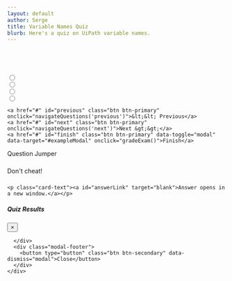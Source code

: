 ```yaml
---
layout: default
author: Serge
title: Variable Names Quiz
blurb: Here's a quiz on UiPath variable names.
---
```

<div class="container">

<script>
class Exam {
    constructor(examQuestions) {
	//console.log("The size is: " + examQuestions.length);
	examQuestions = JSON.parse(examQuestions);
	console.log("The size is: " + examQuestions.length);
	examQuestions = examQuestions.slice(10,15);
	
	console.log("In constructor with these: " + examQuestions);
      this.questions = new Array();
		let i = 0;
		//console.log("Start of for loop" + questions.length);
		//alert("About to enter for loop");
	  	for (i = 0; i < examQuestions.length; i++) {
			let id = examQuestions[i].id;
			//alert(id);
			let query = examQuestions[i].query;
			let answer = examQuestions[i].answer;
			let options = new Array();
			let objectives = new Array();
			//console.log("Start of j loop" + examQuestions[i].options.length);
			let j = 0;
			for (j = 0; j < examQuestions[i].options.length; j++) {
				let text = examQuestions[i].options[j].text;
				let correct = examQuestions[i].options[j].correct;
				let selected = examQuestions[i].options[j].selected;
				options.push(new Option(text, correct, selected));
				//console.log(text);
				//console.log("Value of j" + j);
			}
			let k = 0;
			for (k = 0; k < examQuestions[i].objectives.length; k++) {
				objectives.push(examQuestions[i].objectives[k]);
				//console.log(k);
			}
			let question = new Question(id, query, answer, options, objectives);
			this.questions.push(question);
			//console.log('Question done');
		}
		//console.log("Done for loop");
  }
}

class Question {
  
  constructor(id, query, answer, options, objectives) {
    this.id=id;
    this.query = query;
    this.answer = answer;
    this.options = options;
    this.objectives = objectives;
  }
  
}
class Option {
  constructor(text, correct, selected) {
    this.text = text;
    this.correct = correct;
    this.selected = selected;
  }
  
   isAnsweredCorrectly() {
    return (this.correct && this.selected);
  }
}

var questions = localStorage.getItem("questions");
  
console.log("Questions after pull " + questions);

var exam = new Exam(questions);
console.log(exam);

var questionNumber = 0;

window.addEventListener('load', function () {
  displayQuestion(0);
  document.getElementById("question-jumper").innerHTML;
  let buttons = "";
  	for (i = 0; i < exam.questions.length; i++) {
		var aTag = document.createElement('a');
		aTag.setAttribute('onClick','displayQuestion(\''+ i + '\')');
		aTag.setAttribute('class','btn btn-info mr-2');
		aTag.setAttribute('id', 'jumpTo'+i);
		aTag.innerHTML = "" + (i+1);
		document.getElementById("question-jumper").append(aTag);
	}
})

navigateQuestions = function(number){
console.log('navigateQuestions' + number);
	if(number=='next') {
		number = questionNumber + 1;
	}
	if(number=='previous') {
		number = questionNumber - 1;
	}
	displayQuestion(number);
}

displayQuestion = function(number){

	console.log("Number to display is " + number);

	exam.questions[questionNumber].options[0].checked = document.getElementById("option0").checked;
	exam.questions[questionNumber].options[1].checked = document.getElementById("option1").checked;
	exam.questions[questionNumber].options[2].checked = document.getElementById("option2").checked;
	exam.questions[questionNumber].options[3].checked = document.getElementById("option3").checked;

    questionNumber = number;

	questionNumber = parseInt(number, 10);

	let questionNumberDisplay = parseInt(number, 10) + 1;
	document.getElementById("questionNumber").innerHTML = "Question " + questionNumberDisplay;
	document.getElementById("query").innerHTML = exam.questions[questionNumber].query;
	document.getElementById("labelOption0").innerHTML = exam.questions[questionNumber].options[0].text;
	document.getElementById("labelOption1").innerHTML = exam.questions[questionNumber].options[1].text;
	document.getElementById("labelOption2").innerHTML = exam.questions[questionNumber].options[2].text;
	document.getElementById("labelOption3").innerHTML = exam.questions[questionNumber].options[3].text;

	document.getElementById("answerLink").innerHTML = exam.questions[questionNumber].query;
	document.getElementById("answerLink").setAttribute("href", exam.questions[questionNumber].answer);
	

	
	document.getElementById("option0").checked = exam.questions[questionNumber].options[0].checked;
	document.getElementById("option1").checked = exam.questions[questionNumber].options[1].checked;
	document.getElementById("option2").checked = exam.questions[questionNumber].options[2].checked;
	document.getElementById("option3").checked = exam.questions[questionNumber].options[3].checked;	
	
	var radios = document.querySelectorAll('input[type="radio"]:checked');
	var value = radios.length>0? radios[0].value: null;
	
	
	document.getElementById("previous").setAttribute("class", "enabled btn btn-primary");
	document.getElementById("next").setAttribute("class", "enabled btn btn-primary");
	if (questionNumber==0) {
		document.getElementById("previous").setAttribute("class", "disabled btn btn-primary");
	}
	if (questionNumber == (exam.questions.length-1)) {
		document.getElementById("next").setAttribute("class", "disabled btn btn-primary");
	}
	
}

gradeExam = function(){

	//Make sure changes on the question they asked for the grade to be there.
	exam.questions[questionNumber].options[0].checked = document.getElementById("option0").checked;
	exam.questions[questionNumber].options[1].checked = document.getElementById("option1").checked;
	exam.questions[questionNumber].options[2].checked = document.getElementById("option2").checked;
	exam.questions[questionNumber].options[3].checked = document.getElementById("option3").checked;

	let correctCount = 0; 
	for (i = 0; i < exam.questions.length; i++) {
		let correct = true;
		for (j = 0; j < exam.questions[i].options.length; j++) {
			correct = (exam.questions[i].options[j].checked == exam.questions[i].options[j].correct);
			if (correct == false) {
				
				document.getElementById('jumpTo'+i).setAttribute('class', 'btn btn-danger  mr-2');
				break;
			} else {
				document.getElementById('jumpTo'+i).setAttribute('class', 'btn btn-success  mr-2');
			}
		}
		if (correct) {correctCount++}
	}
	//alert(correctCount);
	document.getElementById('score').innerHTML = 'You got '  + correctCount + ' out of ' + questions.length + ' correct.';
	
}


</script>

<br/><br/>


<div class="container">

<div class="card">
  <div class="card-header" id="questionNumber">
    
  </div>
  <div class="card-body">
    <h3 class="card-title" id="query"></h3>
	
	
	
<div class="form-check">
  <input class="form-check-input" type="radio" name="optionRadios" id="option0" value="option0">
  <label class="form-check-label" for="option0" id="labelOption0">
    
  </label>
</div>
<div class="form-check">
  <input class="form-check-input" type="radio" name="optionRadios" id="option1" value="option1">
  <label class="form-check-label" for="option1" id="labelOption1">
    
  </label>
</div>
<div class="form-check">
  <input class="form-check-input" type="radio" name="optionRadios" id="option2" value="option2">
  <label class="form-check-label" for="option2" id="labelOption2">
    
  </label>
</div>
<div class="form-check">
  <input class="form-check-input" type="radio" name="optionRadios" id="option3" value="option3">
  <label class="form-check-label" for="option3" id="labelOption3">
    
  </label>
</div>
<div>
<p class="card-text">

    <a href="#" id="previous" class="btn btn-primary" onclick="navigateQuestions('previous')">&lt;&lt; Previous</a>
    <a href="#" id="next" class="btn btn-primary" onclick="navigateQuestions('next')">Next &gt;&gt;</a> 
    <a href="#" id="finish" class="btn btn-primary" data-toggle="modal" data-target="#exampleModal" onclick="gradeExam()">Finish</a>
		
</p>
<div>
</div>	
	
	
  </div>
</div>

<div class="card mt-2">
  <div class="card-header" id="questionJumperTitle">
    Question Jumper
  </div>
  <div class="card-body">
    <h3 class="card-title" id="query"></h3>
    <p class="card-text"><small class="text-muted"><span id="question-jumper"/></small></p>  
 </div>
</div>

<div class="card mt-2">
  <div class="card-header" id="answerCard">
     <a onclick="document.getElementById('answerCardBody').classList.toggle('collapse');" >Don't cheat!</a>
  </div>
  <div class="card-body collapse" id="answerCardBody">
    <h3 class="card-title" id="answer"></h3>
	  
	<p class="card-text"><a id="answerLink" target="blank">Answer opens in a new window.</a></p>
    
 </div>
</div>
	
	
</div>

<!-- Modal -->
<div class="modal fade" id="exampleModal" tabindex="-1" aria-labelledby="exampleModalLabel" aria-hidden="true">
  <div class="modal-dialog">
    <div class="modal-content">
      <div class="modal-header">
        <h5 class="modal-title" id="exampleModalLabel">Quiz Results</h5>
        <button type="button" class="close" data-dismiss="modal" aria-label="Close">
          <span aria-hidden="true">&times;</span>
        </button>
      </div>
      <div id="score" class="modal-body">

      </div>
      <div class="modal-footer">
        <button type="button" class="btn btn-secondary" data-dismiss="modal">Close</button>
      </div>
    </div>
  </div>
</div>

</div>
